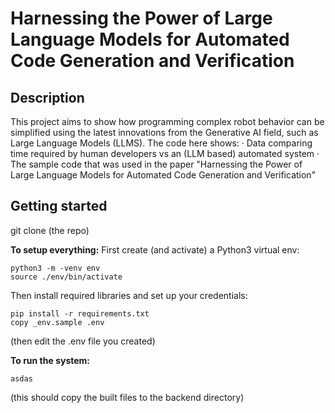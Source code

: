 
# Harnessing the Power of Large Language Models for Automated Code Generation and Verification


## Description

This project aims to show how programming complex robot behavior can be simplified using the latest innovations from the Generative AI field, such as Large Language Models (LLMS).
The code here shows:
· Data comparing time required by human developers vs an (LLM based) automated system
· The sample code that was used in the paper "Harnessing the Power of Large Language Models for Automated Code Generation and Verification"
  

## Getting started

git clone (the repo) 

**To setup everything:**
First create (and activate) a Python3 virtual env:

    python3 -m -venv env
    source ./env/bin/activate
 Then install required libraries and set up your credentials:
    
    pip install -r requirements.txt
    copy _env.sample .env
  (then edit the .env file you created)

**To run the system:**

    asdas  

(this should copy the built files to the backend directory)
        

